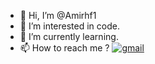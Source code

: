 - 👋 Hi, I’m @Amirhf1
- 👀 I’m interested in code.
- 🌱 I’m currently learning.
- 📫 How to reach me ? [![gmail](https://img.shields.io/badge/email-amirhf12x-00000)](mailto:amirhf12x@gmail.com)




<!---
Amirhf1/Amirhf1 is a ✨ special ✨ repository because its `README.md` (this file) appears on your GitHub profile.
You can click the Preview link to take a look at your changes.
--->
